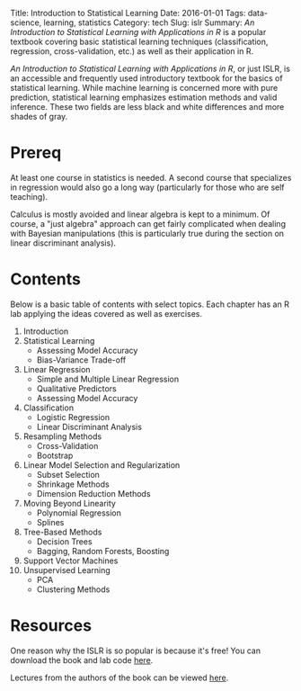 Title: Introduction to Statistical Learning
Date: 2016-01-01
Tags: data-science, learning, statistics
Category: tech
Slug: islr
Summary: *An Introduction to Statistical Learning with Applications in R* is a popular textbook covering basic statistical learning techniques (classification, regression, cross-validation, etc.) as well as their application in R.

*An Introduction to Statistical Learning with Applications in R*, or just ISLR, is an accessible and frequently used introductory textbook for the basics of statistical learning. While machine learning is concerned more with pure prediction, statistical learning emphasizes estimation methods and valid inference. These two fields are less black and white differences and more shades of gray.



# Prereq

At least one course in statistics is needed. A second course that specializes in regression would also go a long way (particularly for those who are self teaching).

Calculus is mostly avoided and linear algebra is kept to a minimum. Of course, a "just algebra" approach can get fairly complicated when dealing with Bayesian manipulations (this is particularly true during the section on linear discriminant analysis).

# Contents

Below is a basic table of contents with select topics. Each chapter has an R lab applying the ideas covered as well as exercises.

1. Introduction
2. Statistical Learning
    * Assessing Model Accuracy
    * Bias-Variance Trade-off
3. Linear Regression
    * Simple and Multiple Linear Regression
    * Qualitative Predictors
    * Assessing Model Accuracy
4. Classification
    * Logistic Regression
    * Linear Discriminant Analysis
5. Resampling Methods
    * Cross-Validation
    * Bootstrap
6. Linear Model Selection and Regularization
    * Subset Selection
    * Shrinkage Methods
    * Dimension Reduction Methods
7. Moving Beyond Linearity
    * Polynomial Regression
    * Splines
8. Tree-Based Methods
    * Decision Trees
    * Bagging, Random Forests, Boosting
9. Support Vector Machines
10. Unsupervised Learning
    * PCA
    * Clustering Methods

# Resources

One reason why the ISLR is so popular is because it's free! You can download the book and lab code [here](http://www-bcf.usc.edu/~gareth/ISL/).

Lectures from the authors of the book can be viewed [here](http://www.dataschool.io/15-hours-of-expert-machine-learning-videos/).
